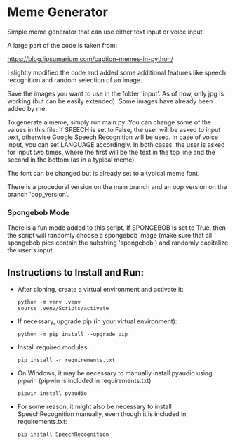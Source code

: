 # Meme Generator

Simple meme generator that can use either text input or voice input.

A large part of the code is taken from:

https://blog.lipsumarium.com/caption-memes-in-python/

I slightly modified the code and added some additional features like speech recognition and random selection of an image.

Save the images you want to use in the folder 'input'. As of now, only jpg is working (but can be easily extended).
Some images have already been added by me.

To generate a meme, simply run main.py. You can change some of the values in this file:
If SPEECH is set to False, the user will be asked to input text,
otherwise Google Speech Recognition will be used.
In case of voice input, you can set LANGUAGE accordingly.
In both cases, the user is asked for input two times, where the first will be the text in the top line and the second in the bottom
(as in a typical meme).

The font can be changed but is already set to a typical meme font.

There is a procedural version on the main branch and an oop version on the branch 'oop_version'.

### Spongebob Mode

There is a fun mode added to this script. If SPONGEBOB  is set to True, then the script will randomly choose a spongebob image
(make sure that all spongebob pics contain the substring 'spongebob') and randomly capitalize the user's input.

## Instructions to Install and Run:

* After cloning, create a virtual environment and activate it:
  ```
  python -m venv .venv
  source .venv/Scripts/activate
  ```
* If necessary, upgrade pip (in your virtual environment):
  ```
  python -m pip install --upgrade pip
  ```
* Install required modules:
  ```
  pip install -r requirements.txt
  ```
* On Windows, it may be necessary to manually install pyaudio using pipwin (pipwin is included in requirements.txt)
  ```
  pipwin install pyaudio
  ```
* For some reason, it might also be necessary to install SpeechRecognition manually, even though it is included in requirements.txt:
  ```
  pip install SpeechRecognition
  ```